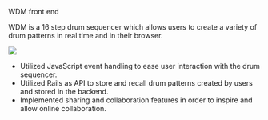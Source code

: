 WDM front end

WDM is a 16 step drum sequencer which allows users to create a variety of drum patterns in real time and in their browser.

<img src="https://factmag-images.s3.amazonaws.com/wp-content/uploads/2017/09/drummachinesheader-9.7.2017.jpg" />

- Utilized JavaScript event handling to ease user interaction with the drum sequencer.
- Utilized Rails as API to store and recall drum patterns created by users and stored in the backend.
- Implemented sharing and collaboration features in order to inspire and allow online collaboration.
